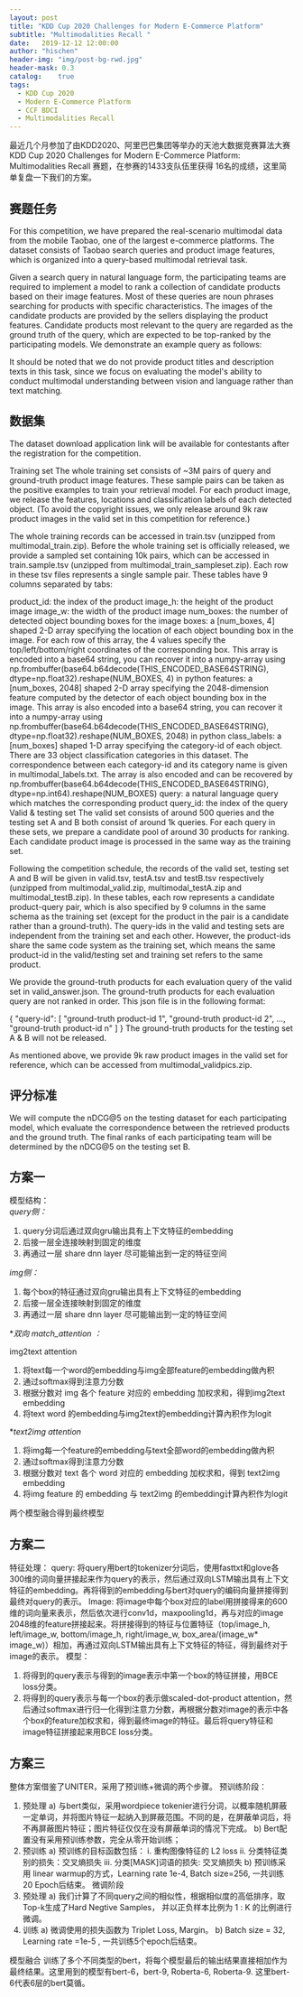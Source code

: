 ```yaml
---
layout: post
title: "KDD Cup 2020 Challenges for Modern E-Commerce Platform"
subtitle: "Multimodalities Recall "
date:   2019-12-12 12:00:00
author: "hischen"
header-img: "img/post-bg-rwd.jpg"
header-mask: 0.3
catalog:    true
tags:
  - KDD Cup 2020
  - Modern E-Commerce Platform
  - CCF BDCI
  - Multimodalities Recall
---
```


最近几个月参加了由KDD2020、阿里巴巴集团等举办的天池大数据竞赛算法大赛KDD Cup 2020 Challenges for Modern E-Commerce Platform: Multimodalities Recall 赛题，在参赛的1433支队伍里获得 16名的成绩，这里简单复盘一下我们的方案。

## 赛题任务
For this competition, we have prepared the real-scenario multimodal data from the mobile Taobao, one of the largest e-commerce platforms. The dataset consists of Taobao search queries and product image features, which is organized into a query-based multimodal retrieval task.

Given a search query in natural language form, the participating teams are required to implement a model to rank a collection of candidate products based on their image features. Most of these queries are noun phrases searching for products with specific characteristics. The images of the candidate products are provided by the sellers displaying the product features. Candidate products most relevant to the query are regarded as the ground truth of the query, which are expected to be top-ranked by the participating models. We demonstrate an example query as follows:

It should be noted that we do not provide product titles and description texts in this task, since we focus on evaluating the model's ability to conduct multimodal understanding between vision and language rather than text matching.

## 数据集

The dataset download application link will be available for contestants after the registration for the competition.

Training set
The whole training set consists of ~3M pairs of query and ground-truth product image features. These sample pairs can be taken as the positive examples to train your retrieval model. For each product image, we release the features, locations and classification labels of each detected object. (To avoid the copyright issues, we only release around 9k raw product images in the valid set in this competition for reference.)

The whole training records can be accessed in train.tsv (unzipped from multimodal_train.zip). Before the whole training set is officially released, we provide a sampled set containing 10k pairs, which can be accessed in train.sample.tsv (unzipped from multimodal_train_sampleset.zip). Each row in these tsv files represents a single sample pair. These tables have 9 columns separated by tabs:

product_id: the index of the product
image_h: the height of the product image
image_w: the width of the product image
num_boxes: the number of detected object bounding boxes for the image
boxes: a [num_boxes, 4] shaped 2-D array specifying the location of each object bounding box in the image. For each row of this array, the 4 values specify the top/left/bottom/right coordinates of the corresponding box. This array is encoded into a base64 string, you can recover it into a numpy-array using np.frombuffer(base64.b64decode(THIS_ENCODED_BASE64STRING), dtype=np.float32).reshape(NUM_BOXES, 4) in python
features: a [num_boxes, 2048] shaped 2-D array specifying the 2048-dimension feature computed by the detector of each object bounding box in the image. This array is also encoded into a base64 string, you can recover it into a numpy-array using np.frombuffer(base64.b64decode(THIS_ENCODED_BASE64STRING), dtype=np.float32).reshape(NUM_BOXES, 2048) in python
class_labels: a [num_boxes] shaped 1-D array specifying the category-id of each object. There are 33 object classification categories in this dataset. The correspondence between each category-id and its category name is given in multimodal_labels.txt. The array is also encoded and can be recovered by np.frombuffer(base64.b64decode(THIS_ENCODED_BASE64STRING), dtype=np.int64).reshape(NUM_BOXES)
query: a natural language query which matches the corresponding product
query_id: the index of the query
Valid & testing set
The valid set consists of around 500 queries and the testing set A and B both consist of around 1k queries. For each query in these sets, we prepare a candidate pool of around 30 products for ranking. Each candidate product image is processed in the same way as the training set.

Following the competition schedule, the records of the valid set, testing set A and B will be given in valid.tsv, testA.tsv and testB.tsv respectively (unzipped from multimodal_valid.zip, multimodal_testA.zip and multimodal_testB.zip). In these tables, each row represents a candidate product-query pair, which is also specified by 9 columns in the same schema as the training set (except for the product in the pair is a candidate rather than a ground-truth). The query-ids in the valid and testing sets are independent from the training set and each other. However, the product-ids share the same code system as the training set, which means the same product-id in the valid/testing set and training set refers to the same product.

We provide the ground-truth products for each evaluation query of the valid set in valid_answer.json. The ground-truth products for each evaluation query are not ranked in order. This json file is in the following format:

{
  "query-id":
  [
   "ground-truth product-id 1",
   "ground-truth product-id 2",
   ...,
   "ground-truth product-id n"
  ]
}
The ground-truth products for the testing set A & B will not be released.

As mentioned above, we provide 9k raw product images in the valid set for reference, which can be accessed from multimodal_validpics.zip.

## 评分标准

We will compute the nDCG@5 on the testing dataset for each participating model, which evaluate the correspondence between the retrieved products and the ground truth. The final ranks of each participating team will be determined by the nDCG@5 on the testing set B.

## 方案一
模型结构：  
*query侧：*
1.	query分词后通过双向gru输出具有上下文特征的embedding
2.	后接一层全连接映射到固定的维度
3.	再通过一层 share dnn layer 尽可能输出到一定的特征空间

*img侧：*
1.	每个box的特征通过双向gru输出具有上下文特征的embedding
2.	后接一层全连接映射到固定的维度
3.	再通过一层 share dnn layer 尽可能输出到一定的特征空间

**双向 match_attention ：*

img2text attention

1.	将text每一个word的embedding与img全部feature的embedding做內积
2.	通过softmax得到注意力分数
3.	根据分数对 img 各个 feature 对应的 embedding 加权求和，得到img2text embedding
4.	将text word 的embedding与img2text的embedding计算內积作为logit

**text2img attention*

1.	将img每一个feature的embedding与text全部word的embedding做內积
2.	通过softmax得到注意力分数
3.	根据分数对 text 各个 word 对应的 embedding 加权求和，得到 text2img embedding
4.	将img feature 的 embedding 与 text2img 的embedding计算內积作为logit

两个模型融合得到最终模型

## 方案二

特征处理：
query: 将query用bert的tokenizer分词后，使用fasttxt和glove各300维的词向量拼接起来作为query的表示，然后通过双向LSTM输出具有上下文特征的embedding。再将得到的embedding与bert对query的编码向量拼接得到最终对query的表示。
Image: 将image中每个box对应的label用拼接得来的600维的词向量来表示，然后依次进行conv1d，maxpooling1d，再与对应的image 2048维的feature拼接起来。将拼接得到的特征与位置特征（top/image_h, left/image_w, bottom/image_h, right/image_w, box_area/(image_w* image_w)）相加，再通过双向LSTM输出具有上下文特征的特征，得到最终对于image的表示。
模型：
1.	将得到的query表示与得到的image表示中第一个box的特征拼接，用BCE loss分类。
2.	将得到的query表示与每一个box的表示做scaled-dot-product attention，然后通过softmax进行归一化得到注意力分数，再根据分数对image的表示中各个box的feature加权求和，得到最终image的特征。最后将query特征和image特征拼接起来用BCE loss分类。

## 方案三



整体方案借鉴了UNITER，采用了预训练+微调的两个步骤。
预训练阶段：
1.	预处理
a)	与bert类似，采用wordpiece tokenier进行分词，以概率随机屏蔽一定单词，并将图片特征一起纳入到屏蔽范围。不同的是，在屏蔽单词后，将不再屏蔽图片特征；图片特征仅仅在没有屏蔽单词的情况下完成。
b)	Bert配置没有采用预训练参数，完全从零开始训练；
2.	预训练
a)	预训练的目标函数包括：
i.	重构图像特征的 L2 loss
ii.	分类特征类别的损失：交叉熵损失
iii.	分类[MASK]词语的损失: 交叉熵损失
b)	预训练采用 linear warmup的方式，Learning rate 1e-4, Batch size=256, 一共训练20 Epoch后结束。
微调阶段
1.	预处理
a)	我们计算了不同query之间的相似性，根据相似度的高低排序，取Top-k生成了Hard Negtive Samples， 并以正负样本比例为 1 : K 的比例进行微调。
2.	训练
a)	微调使用的损失函数为 Triplet Loss, Margin。 
b)	Batch size = 32, Learning rate =1e-5 , 一共训练5个epoch后结束。

模型融合
	训练了多个不同类型的bert，将每个模型最后的输出结果直接相加作为最终结果。这里用到的模型有bert-6，bert-9,  Roberta-6, Roberta-9. 这里bert-6代表6层的bert莫循。

